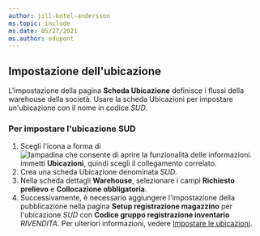 ```yaml
---
author: jill-kotel-andersson
ms.topic: include
ms.date: 05/27/2021
ms.author: edupont
---
```

## <a name="setting-up-the-location"></a>Impostazione dell'ubicazione

L'impostazione della pagina **Scheda Ubicazione** definisce i flussi della warehouse della società. Usare la scheda Ubicazioni per impostare un'ubicazione con il nome in codice *SUD*.

### <a name="to-set-up-the-location-south"></a>Per impostare l'ubicazione SUD

1. Scegli l'icona a forma di ![lampadina che consente di aprire la funzionalità delle informazioni.](../media/ui-search/search_small.png "Informazioni sull'operazione che si desidera eseguire") immetti **Ubicazioni**, quindi scegli il collegamento correlato.  
2. Crea una scheda Ubicazione denominata *SUD*.  
3. Nella scheda dettagli **Warehouse**, selezionare i campi **Richiesto prelievo** e **Collocazione obbligatoria**.
4. Successivamente, è necessario aggiungere l'impostazione della pubblicazione nella pagina **Setup registrazione magazzino** per l'ubicazione *SUD* con **Codice gruppo registrazione inventario** *RIVENDITA*. Per ulteriori informazioni, vedere [Impostare le ubicazioni](../inventory-how-setup-locations.md).
